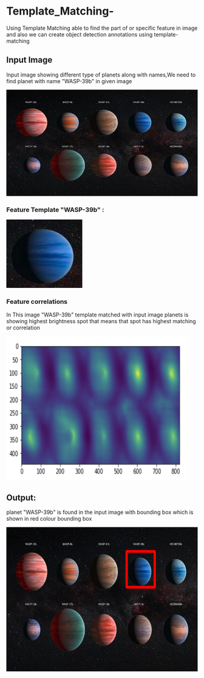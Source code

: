 # Template_Matching-

Using Template Matching able to find the part of or specific feature in image and also we can create object detection annotations using template-matching 

## Input Image

Input image showing different type of planets along with names,We need to find planet with name "WASP-39b" in given image 

<img src="./assets/b.jpg" width="520" height="280"/> 


### Feature Template "WASP-39b"  :

<img src="./assets/a.jpg" width="200" height="180"/> 

### Feature correlations 

In This image "WASP-39b" template matched with input image planets is  showing highest  brightness spot that means that spot has highest matching or correlation  

<img src="./assets/intr.png" width="480" height="380"/>

## Output:

planet "WASP-39b"  is found in the input image with bounding box which is shown in red colour bounding box

<img src="./assets/resul.png" width="520" height="380"/>
